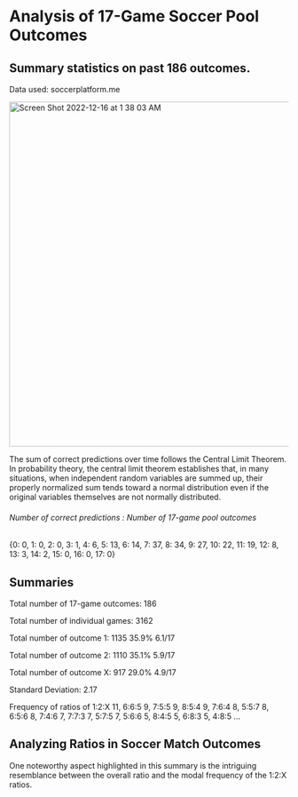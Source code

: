 # Analysis of 17-Game Soccer Pool Outcomes

## Summary statistics on past 186 outcomes.
Data used: soccerplatform.me

<img width="621" alt="Screen Shot 2022-12-16 at 1 38 03 AM" src="https://user-images.githubusercontent.com/33075176/207982058-0a86038a-5814-435b-8279-d6dd4da2180f.png">

The sum of correct predictions over time follows the Central Limit Theorem. 
In probability theory, the central limit theorem establishes that, in many situations, when independent random variables are summed up, their properly normalized sum tends toward a normal distribution even if the original variables themselves are not normally distributed.

###### Number of correct predictions : Number of 17-game pool outcomes
{0: 0, 1: 0, 2: 0, 3: 1, 4: 6, 5: 13, 6: 14, 7: 37, 8: 34, 9: 27, 10: 22, 11: 19, 12: 8, 13: 3, 14: 2, 15: 0, 16: 0, 17: 0}

## Summaries
Total number of 17-game outcomes: 186

Total number of individual games: 3162

Total number of outcome 1: 1135 35.9% 6.1/17

Total number of outcome 2: 1110 35.1% 5.9/17

Total number of outcome X: 917 29.0% 4.9/17

Standard Deviation: 2.17

Frequency of ratios of 1:2:X
11, 6:6:5
9, 7:5:5
9, 8:5:4
9, 7:6:4
8, 5:5:7
8, 6:5:6
8, 7:4:6
7, 7:7:3
7, 5:7:5
7, 5:6:6
5, 8:4:5
5, 6:8:3
5, 4:8:5 ...


## Analyzing Ratios in Soccer Match Outcomes
One noteworthy aspect highlighted in this summary is the intriguing resemblance between the overall ratio and the modal frequency of the 1:2:X ratios.
